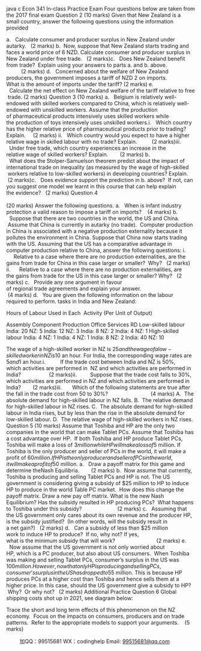 java c
Econ 341 
In-class Practice Exam
Four questions below are taken from the 2017 final exam 
Question 2  (10 marks) 
Given that New Zealand is a small country, answer the following questions using the information provided

a.   Calculate consumer and producer surplus in New Zealand under autarky.   (2 marks)
b.  Now, suppose that New Zealand starts trading and faces a world price of 6 NZD. Calculate consumer and producer surplus in New Zealand under free trade.   (2 marks)c.   Does New Zealand benefit from trade?  Explain using your answers to parts a. and b. above.                              (2 marks)
d.   Concerned about the welfare of New Zealand producers, the government imposes a tariff of NZD 2 on imports. What is the amount of imports under the tariff? (2 marks) 
e.   Calculate the net effect on New Zealand welfare of the tariff relative to free trade. (2 marks)
Question 3  (10 marks) 
a.   Belgium is relatively well-endowed with skilled workers compared to China, which is relatively well-endowed with unskilled workers. Assume that the production of pharmaceutical products intensively uses skilled workers while the production of toys intensively uses unskilled workers.i.   Which country has the higher relative price of pharmaceutical products prior to trading? Explain.     (2 marks)
ii.   Which country would you expect to have a higher relative wage in
skilled labour with no trade? Explain.          (2 marks)iii.   Under free trade, which country experiences an increase in the relative wage of skilled workers? Explain.        (2 marks)
b.   What does the Stolper-Samuelson theorem predict about the impact of
international trade on inequality (as measured by the wage of high-skilled  workers relative to low-skilled workers) in developing countries? Explain.   (2 marks)c.   Does evidence support the prediction in b. above?  If not, can you suggest one model we learnt in this course that can help explain the evidence?   (2 marks)
Question 4                                                                                                                                (20 marks) 
Answer the following questions.
a.   When is infant industry protection a valid reason to impose a tariff on imports?    (4 marks)
b.   Suppose that there are two countries in the world, the US and China.  Assume that
China is currently in autarky (no trade).  Computer production in China is associated with a negative production externality because it pollutes the environment in China.
Suppose that China now starts trading with the US. Assuming that the US has a comparative advantage in computer production relative to China, answer the following questions:
i.      Relative to a case where there are no production externalities, are the
gains from trade for China in this case larger or smaller?  Why?   (2 marks)
ii.      Relative to a case where there are no production externalities, are the gains from trade for the US in this case larger or smaller? Why?   (2 marks)
c.   Provide any one argument in favour of regional trade agreements and explain your answer.                       (4 marks)
d.   You are given the following information on the labour required to perform. tasks in India and New Zealand:


Hours of Labour Used in Each  Activity (Per Unit of Output) 

Assembly 
Component Production 
Office 
Services 
RD 
Low-skilled labour 
India: 20 
NZ: 5 India: 12 
NZ: 3 
India: 8 
NZ: 2 
India: 4 
NZ: 1 
High-skilled labour 
India: 4 
NZ: 1 
India: 4 
NZ: 1 
India: 8 
NZ: 2 
India: 40 
NZ: 10 

The wage of a high-skilled worker in NZ is $25 and the wage of a low-skilled worker in NZ is $10 an hour. For India, the corresponding wage rates are $5 and $1 an hour.i.          If the trade cost between India and NZ is 50%, which activities are performed in  NZ and which activities are performed in India?                   (2 marks)ii.         Suppose that the trade cost falls to 30%, which activities are performed in NZ and which activities are performed in India?        (2 marks)iii.       Which of the following statements are true after the fall in the trade cost from 50 to 30%?                             (4 marks)
A.  The absolute demand for high-skilled labour in NZ falls.
B.  The relative demand for high-skilled labour in NZ rises.
C.  The absolute demand for high-skilled labour in India rises, but by less than the rise in the absolute demand for low-skilled labour.
D.  The relative wage of high-skilled workers in NZ rises.
Question 5  (10 marks) 
Assume that Toshiba and HP are the only two companies in the world that can make Tablet
PCs. Assume that Toshiba has a cost advantage over HP.  If both Toshiba and HP produce
Tablet PCs, Toshiba will make a loss of $3 million while HP will make a loss of $5 million. If
Toshiba is the only producer and seller of PCs in the world, it will make a profit of $60
million. If HP is the only producer and seller of PCs in the world, it will make a profit of $50 million.
a.   Draw a payoff matrix for this game and determine theNash Equilibria.        (2 marks)
b.  Now assume that currently, Toshiba is producing and selling Tablet PCs and HP is not. The US government is considering giving a subsidy of $25 million to HP to induce HP to produce in the world Table PC market.  How does this change the payoff matrix. Draw a new pay off matrix. What is the new Nash Equilibrium? Has the subsidy resulted in HP producing PCs?  What happens to Toshiba under this subsidy?                        (2 marks) 
c.   Assuming that the US government only cares about its own revenue and the producer
HP, is the subsidy justified?  (In other words, will the subsidy result in a net gain?)   (2 marks)
d.   Can a subsidy of less than $25 million work to induce HP to produce?  If no, why
not? If yes, what is the minimum subsidy that will work?                            (2 marks)
e.   Now assume that the US government is not only worried about HP, which is a PC
producer, but also about US consumers.  When Toshiba was making and selling
Tablet PCs, consumer’s surplus in the US was $100 million.  However, now that only HP is producing and selling PCs, consumer’s surplus in the US has dropped to $55 million. This is because HP produces PCs at a higher cost than Toshiba and hence sells them at a higher price. 
In this case, should the US government give a subsidy to HP?  Why?  Or why not?   (2 marks)
Additional Practice Question 6 
Global shipping costs shot up in 2021, see diagram below:

Trace the short and long term effects of this phenomenon on the NZ economy.  Focus on the impacts on consumers, producers and on trade patterns.  Refer to the appropriate models to support your arguments.    (5 marks)







         
加QQ：99515681  WX：codinghelp  Email: 99515681@qq.com
